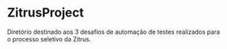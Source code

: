 # ZitrusProject
Diretório destinado aos 3 desafios de automação de testes realizados para o processo seletivo da Zitrus.

